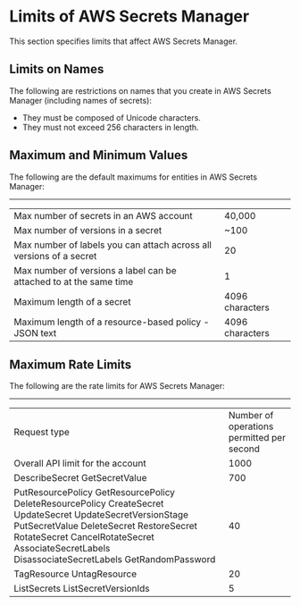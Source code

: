 # Limits of AWS Secrets Manager<a name="reference_limits"></a>

This section specifies limits that affect AWS Secrets Manager\.

## Limits on Names<a name="reference_limits_names"></a>

The following are restrictions on names that you create in AWS Secrets Manager \(including names of secrets\):
+ They must be composed of Unicode characters\.
+ They must not exceed 256 characters in length\.

## Maximum and Minimum Values<a name="reference_limits_max-min"></a>

The following are the default maximums for entities in AWS Secrets Manager:


****  

|  |  | 
| --- |--- |
| Max number of secrets in an AWS account | 40,000 | 
| Max number of versions in a secret | \~100  | 
| Max number of labels you can attach across all versions of a secret | 20 | 
| Max number of versions a label can be attached to at the same time | 1 | 
| Maximum length of a secret | 4096 characters | 
| Maximum length of a resource\-based policy \- JSON text | 4096 characters | 

## Maximum Rate Limits<a name="reference_limits_rates"></a>

The following are the rate limits for AWS Secrets Manager:


****  

|  |  | 
| --- |--- |
| Request type | Number of operations permitted per second | 
| Overall API limit for the account | 1000 | 
|  DescribeSecret GetSecretValue  | 700 | 
|  PutResourcePolicy GetResourcePolicy DeleteResourcePolicy CreateSecret UpdateSecret UpdateSecretVersionStage PutSecretValue DeleteSecret RestoreSecret RotateSecret CancelRotateSecret AssociateSecretLabels DisassociateSecretLabels GetRandomPassword  | 40 | 
|  TagResource UntagResource  | 20 | 
|  ListSecrets ListSecretVersionIds  | 5 | 